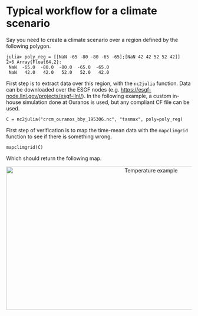 # Typical workflow for a climate scenario

Say you need to create a climate scenario over a region defined by the following polygon.

```julia-repl
julia> poly_reg = [[NaN -65 -80 -80 -65 -65];[NaN 42 42 52 52 42]]
2×6 Array{Float64,2}:
 NaN  -65.0  -80.0  -80.0  -65.0  -65.0
 NaN   42.0   42.0   52.0   52.0   42.0
```

First step is to extract data over this region, with the `nc2julia` function. Data can be downloaded over the ESGF nodes (e.g. https://esgf-node.llnl.gov/projects/esgf-llnl/). In the following example, a custom in-house simulation done at Ouranos is used, but any compliant CF file can be used.

```julia-repl
C = nc2julia("crcm_ouranos_bby_195306.nc", "tasmax", poly=poly_reg)
```

First step of verification is to map the time-mean data with the `mapclimgrid` function to see if there is something wrong.

```julia-repl
mapclimgrid(C)
```

Which should return the following map.

<p align="center">
  <img src="https://user-images.githubusercontent.com/3630311/39647931-c0926668-4fae-11e8-9bd9-64588229c49c.png?raw=true" width="771" height="388" alt="Temperature example"/>
</p>

